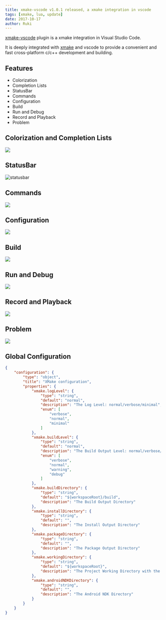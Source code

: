 ```yaml
---
title: xmake-vscode v1.0.1 released, a xmake integration in vscode
tags: [xmake, lua, update]
date: 2017-10-17
author: Ruki
---
```


[xmake-vscode](https://github.com/xmake-io/xmake-vscode) plugin is a xmake integration in Visual Studio Code.

It is deeply integrated with [xmake](https://github.com/xmake-io/xmake) and vscode to provide a convenient and fast cross-platform c/c++ development and building.

## Features

* Colorization
* Completion Lists
* StatusBar
* Commands
* Configuration
* Build
* Run and Debug
* Record and Playback
* Problem

## Colorization and Completion Lists

<img src="/assets/img/posts/xmake/xmake-vscode-completion.gif">








## StatusBar

![statusbar](/assets/img/posts/xmake/xmake-vscode-statusbar.png)

## Commands

<img src="/assets/img/posts/xmake/xmake-vscode-commands.png">
 
## Configuration

<img src="/assets/img/posts/xmake/xmake-vscode-configure.gif">
 
## Build

<img src="/assets/img/posts/xmake/xmake-vscode-build.gif">
  
## Run and Debug

<img src="/assets/img/posts/xmake/xmake-vscode-debug.gif">
 
## Record and Playback

<img src="/assets/img/posts/xmake/xmake-vscode-record.gif">

## Problem

<img src="/assets/img/posts/xmake/xmake-vscode-problem.gif">

## Global Configuration

```json
{
    "configuration": {
        "type": "object",
        "title": "XMake configuration",
        "properties": {
            "xmake.logLevel": {
                "type": "string",
                "default": "normal",
                "description": "The Log Level: normal/verbose/minimal",
                "enum": [
                    "verbose",
                    "normal",
                    "minimal"
                ]
            },
            "xmake.buildLevel": {
                "type": "string",
                "default": "normal",
                "description": "The Build Output Level: normal/verbose/warning/debug",
                "enum": [
                    "verbose",
                    "normal",
                    "warning",
                    "debug"
                ]
            },
            "xmake.buildDirectory": {
                "type": "string",
                "default": "${workspaceRoot}/build",
                "description": "The Build Output Directory"
            },
            "xmake.installDirectory": {
                "type": "string",
                "default": "",
                "description": "The Install Output Directory"
            },
            "xmake.packageDirectory": {
                "type": "string",
                "default": "",
                "description": "The Package Output Directory"
            },
            "xmake.workingDirectory": {
                "type": "string",
                "default": "${workspaceRoot}",
                "description": "The Project Working Directory with the root xmake.lua"
            },
            "xmake.androidNDKDirectory": {
                "type": "string",
                "default": "",
                "description": "The Android NDK Directory"
            }
        }
    }
}
```